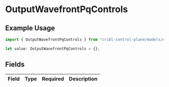 # OutputWavefrontPqControls

## Example Usage

```typescript
import { OutputWavefrontPqControls } from "cribl-control-plane/models/operations";

let value: OutputWavefrontPqControls = {};
```

## Fields

| Field       | Type        | Required    | Description |
| ----------- | ----------- | ----------- | ----------- |
